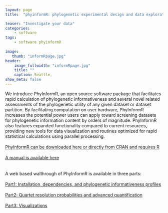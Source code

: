 ```yaml
---
layout: page
title:  "phyinformR: phylogenetic experimental design and data exploration in R"

teaser: "Investigate your data"
categories:
    - software
tags:
    - software phyinformR
    
image:
   thumb: "informRpage.jpg"
header:
    image_fullwidth: "informRpage.jpg"
    title: ""
    caption: Seattle, 
show_meta: false    
---
```

<img class="b30" src="http://carolinafishes.github.io/images/PhyRlogo.jpg" alt="">
<br>
We introduce PhyInformR, an open source software package that facilitates rapid calculation of phylogenetic informativeness and several novel related assessments of the phylogenetic utility of any given dataset or dataset partition. By facilitating computation on user hardware, PhyInformR increases the potential power users can apply toward screening datasets for phylogenetic information content by orders of magnitude. PhyInformR also features expanded functionality compared to current resources, providing new tools for data visualization and routines optimized for rapid statistical calculations using parallel processing.
<br>
<br>
<a href='https://github.com/carolinafishes/phyinformR'> PhyInformR can be downloaded here or directly from CRAN and requires R </a> 
<br>
<br> 
<a href="http://carolinafishes.github.io/images/PhyInformR.pdf"><en>A manual is available here</en></a>
<br>
<br> 
<br> A web based walthrough of PhyInformR is available in three parts:
<br>
<br>
<a href='http://carolinafishes.github.io/software/phyinformR_manual/'>Part1: Installation, dependencies, and phylogenetic informativeness profiles</a>
<br>
<br>
<a href='http://carolinafishes.github.io/software/phyinformR_manual2/'>Part2: Quartet resolution probabilities and advanced quantification</a>
<br>
<br>
<a href='http://carolinafishes.github.io/software/phyinformR_manual3/'>Part3: Visualizations</a>
